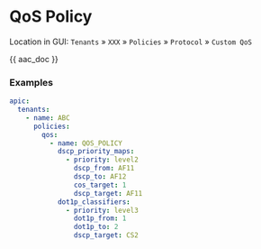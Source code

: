 # QoS Policy

Location in GUI:
`Tenants` » `XXX` » `Policies` » `Protocol` » `Custom QoS`

{{ aac_doc }}

### Examples

```yaml
apic:
  tenants:
    - name: ABC
      policies:
        qos:
          - name: QOS_POLICY
            dscp_priority_maps:
              - priority: level2
                dscp_from: AF11
                dscp_to: AF12
                cos_target: 1
                dscp_target: AF11
            dot1p_classifiers:
              - priority: level3
                dot1p_from: 1
                dot1p_to: 2
                dscp_target: CS2
```
